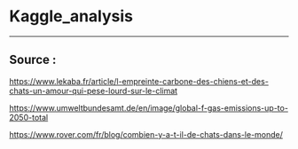 # Kaggle_analysis

---

## Source : 

https://www.lekaba.fr/article/l-empreinte-carbone-des-chiens-et-des-chats-un-amour-qui-pese-lourd-sur-le-climat

https://www.umweltbundesamt.de/en/image/global-f-gas-emissions-up-to-2050-total

https://www.rover.com/fr/blog/combien-y-a-t-il-de-chats-dans-le-monde/